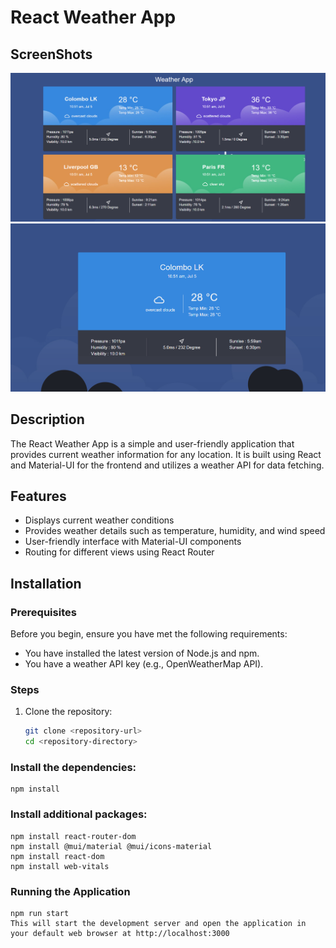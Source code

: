 # React Weather App
## ScreenShots

![Weather App front page](<README/Screenshot 1.png>)
![Weather App navigation page](<README/Screenshot 2.png>)

## Description
The React Weather App is a simple and user-friendly application that provides current weather information for any location. It is built using React and Material-UI for the frontend and utilizes a weather API for data fetching.

## Features
- Displays current weather conditions
- Provides weather details such as temperature, humidity, and wind speed
- User-friendly interface with Material-UI components
- Routing for different views using React Router

## Installation

### Prerequisites
Before you begin, ensure you have met the following requirements:
- You have installed the latest version of Node.js and npm.
- You have a weather API key (e.g., OpenWeatherMap API).

### Steps
1. Clone the repository:
   ```sh
   git clone <repository-url>
   cd <repository-directory>


### Install the dependencies:
    npm install
### Install additional packages:
    npm install react-router-dom
    npm install @mui/material @mui/icons-material
    npm install react-dom
    npm install web-vitals

### Running the Application
    npm run start
    This will start the development server and open the application in your default web browser at http://localhost:3000



